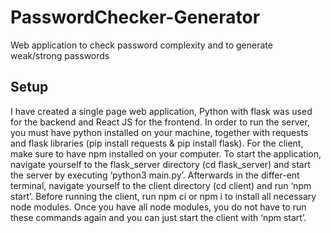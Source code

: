 # PasswordChecker-Generator
Web application to check password complexity and to generate weak/strong passwords

## Setup
I have created a single page web application, Python with flask was used for the backend and React JS for the frontend. In order to run the server, you must have python installed on your machine, together with requests and flask libraries (pip install requests & pip install flask). For the client, make sure to have npm installed on your computer.
	To start the application, navigate yourself to the flask_server directory (cd flask_server) and start the server by executing ‘python3 main.py’. Afterwards in the differ-ent terminal, navigate yourself to the client directory (cd client) and run ‘npm start’. Before running the client, run npm ci or npm i to install all necessary node modules. Once you have all node modules, you do not have to run these commands again and you can just start the client with ‘npm start’.
